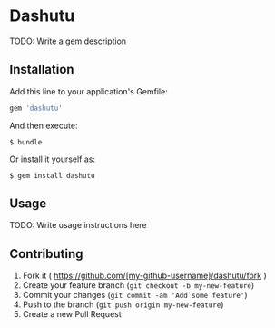 # Dashutu

TODO: Write a gem description

## Installation

Add this line to your application's Gemfile:

```ruby
gem 'dashutu'
```

And then execute:

    $ bundle

Or install it yourself as:

    $ gem install dashutu

## Usage

TODO: Write usage instructions here

## Contributing

1. Fork it ( https://github.com/[my-github-username]/dashutu/fork )
2. Create your feature branch (`git checkout -b my-new-feature`)
3. Commit your changes (`git commit -am 'Add some feature'`)
4. Push to the branch (`git push origin my-new-feature`)
5. Create a new Pull Request

